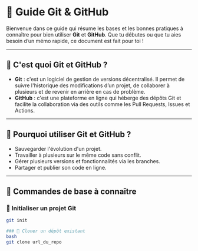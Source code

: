 # 📖 Guide Git & GitHub

Bienvenue dans ce guide qui résume les bases et les bonnes pratiques à connaître pour bien utiliser **Git** et **GitHub**. Que tu débutes ou que tu aies besoin d’un mémo rapide, ce document est fait pour toi !

---

## 📌 C'est quoi Git et GitHub ?

- **Git** : c'est un logiciel de gestion de versions décentralisé. Il permet de suivre l'historique des modifications d’un projet, de collaborer à plusieurs et de revenir en arrière en cas de problème.
- **GitHub** : c'est une plateforme en ligne qui héberge des dépôts Git et facilite la collaboration via des outils comme les Pull Requests, Issues et Actions.

---

## 🎯 Pourquoi utiliser Git et GitHub ?

- Sauvegarder l'évolution d'un projet.
- Travailler à plusieurs sur le même code sans conflit.
- Gérer plusieurs versions et fonctionnalités via les branches.
- Partager et publier son code en ligne.

---

## 🚀 Commandes de base à connaître

### 📌 Initialiser un projet Git
```bash
git init

### 🔄 Cloner un dépôt existant
bash
git clone url_du_repo

